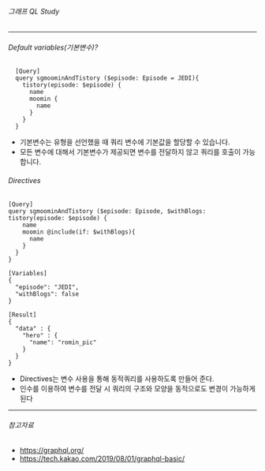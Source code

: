 ###### 그래프 QL Study

---

###### Default variables(기본변수)?
~~~
  [Query]  
  query sgmoominAndTistory ($episode: Episode = JEDI){
    tistory(episode: $episode) {
      name
      moomin {
        name
      }
    }
  }
~~~
  - 기본변수는 유형을 선언했을 때 쿼리 변수에 기본값을 할당할 수 있습니다.
  - 모든 변수에 대해서 기본변수가 제공되면 변수를 전달하지 않고 쿼리를 호출이 가능합니다.

###### Directives
~~~
[Query]
query sgmoominAndTistory ($episode: Episode, $withBlogs: tistory(episode: $episode) {
    name
    moomin @include(if: $withBlogs){
      name
    }
  }
}

[Variables]
{
  "episode": "JEDI",
  "withBlogs": false
}

[Result]
{
  "data" : {
    "hero" : {
      "name": "romin_pic"
    }
  }
}

~~~

  - Directives는 변수 사용을 통해 동적쿼리를 사용하도록 만들어 준다.
  - 인수를 이용하여 변수를 전달 시 쿼리의 구조와 모양을 동적으로도 변경이 가능하게 된다


-------------

###### 참고자료

  - https://graphql.org/
  - https://tech.kakao.com/2019/08/01/graphql-basic/

